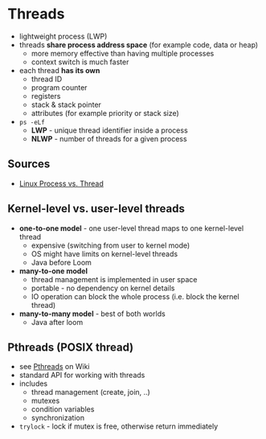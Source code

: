 # Threads
- lightweight process (LWP)
- threads **share process address space** (for example code, data or heap)
    - more memory effective than having multiple processes
    - context switch is much faster
- each thread **has its own**
    - thread ID
    - program counter
    - registers
    - stack & stack pointer
    - attributes (for example priority or stack size)
- `ps -eLf `
    - **LWP** - unique thread identifier inside a process
    - **NLWP** - number of threads for a given process

## Sources
- [Linux Process vs. Thread](https://www.baeldung.com/linux/process-vs-thread)

## Kernel-level vs. user-level threads
- **one-to-one model** - one user-level thread maps to one kernel-level thread
    - expensive (switching from user to kernel mode)
    - OS might have limits on kernel-level threads
    - Java before Loom
- **many-to-one model**
    - thread management is implemented in user space
    - portable - no dependency on kernel details
    - IO operation can block the whole process (i.e. block the kernel thread)
- **many-to-many model** - best of both worlds
    - Java after loom

## Pthreads (POSIX thread)
- see [Pthreads](https://en.wikipedia.org/wiki/Pthreads) on Wiki
- standard API for working with threads
- includes
    - thread management (create, join, ..)
    - mutexes
    - condition variables
    - synchronization
- `trylock` - lock if mutex is free, otherwise return immediately